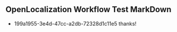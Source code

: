 ## OpenLocalization Workflow Test MarkDown
* 199a1955-3e4d-47cc-a2db-72328d1c11e5 thanks!

<!--HONumber=Sep16_HO1-->


